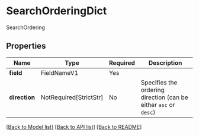 # SearchOrderingDict

SearchOrdering

## Properties
| Name | Type | Required | Description |
| ------------ | ------------- | ------------- | ------------- |
**field** | FieldNameV1 | Yes |  |
**direction** | NotRequired[StrictStr] | No | Specifies the ordering direction (can be either `asc` or `desc`) |


[[Back to Model list]](../../README.md#models-v1-link) [[Back to API list]](../../README.md#documentation-for-api-endpoints) [[Back to README]](../../README.md)
